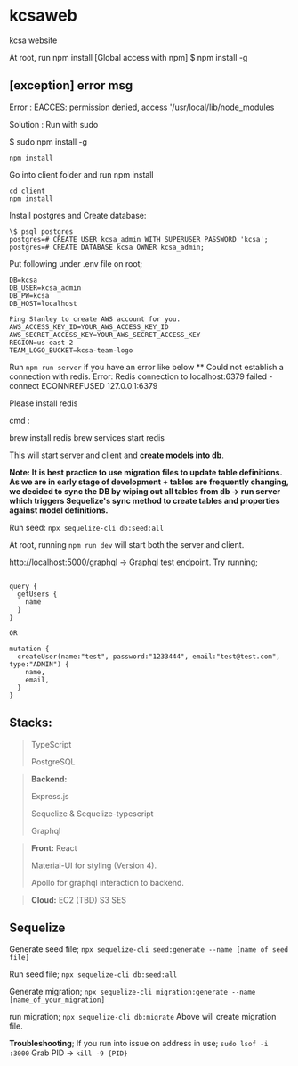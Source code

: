 # kcsaweb

kcsa website

At root, run npm install
[Global access with npm]
$ npm install -g 

[exception]
error msg
---------
Error : EACCES: permission denied, access '/usr/local/lib/node_modules

Solution : Run with sudo

$ sudo npm install -g 

```
npm install
```

Go into client folder and run npm install

```
cd client
npm install
```

Install postgres and Create database:

```
\$ psql postgres
postgres=# CREATE USER kcsa_admin WITH SUPERUSER PASSWORD 'kcsa';
postgres=# CREATE DATABASE kcsa OWNER kcsa_admin;

```

Put following under .env file on root;

```
DB=kcsa
DB_USER=kcsa_admin
DB_PW=kcsa
DB_HOST=localhost

Ping Stanley to create AWS account for you.
AWS_ACCESS_KEY_ID=YOUR_AWS_ACCESS_KEY_ID
AWS_SECRET_ACCESS_KEY=YOUR_AWS_SECRET_ACCESS_KEY
REGION=us-east-2
TEAM_LOGO_BUCKET=kcsa-team-logo

```

Run
`npm run server`
if you have an error like below
** Could not establish a connection with redis. Error: Redis connection to localhost:6379 failed - connect ECONNREFUSED 127.0.0.1:6379

Please install redis

cmd : 

brew install redis
brew services start redis

This will start server and client and **create models into db**.

**Note: It is best practice to use migration files to update table definitions.  
As we are in early stage of development + tables are frequently changing,  
we decided to sync the DB by wiping out all tables from db -> run server which triggers Sequelize's sync method to create tables and properties against model definitions.**

Run seed:
`npx sequelize-cli db:seed:all`

At root, running `npm run dev` will start both the server and client.

http://localhost:5000/graphql -> Graphql test endpoint.
Try running;

```

query {
  getUsers {
    name
  }
}

OR

mutation {
  createUser(name:"test", password:"1233444", email:"test@test.com", type:"ADMIN") {
    name,
    email,
  }
}

```

Stacks:
---
>TypeScript
>
>PostgreSQL

>**Backend:**
>
>Express.js
>
>Sequelize & Sequelize-typescript
>
>Graphql

>**Front:**
>React
>
>Material-UI for styling (Version 4).
>
>Apollo for graphql interaction to backend.

>**Cloud:**
>EC2 (TBD)
>S3
>SES



**Sequelize**
---
Generate seed file;
`npx sequelize-cli seed:generate --name [name of seed file]`

Run seed file;
`npx sequelize-cli db:seed:all`

Generate migration;
`npx sequelize-cli migration:generate --name [name_of_your_migration]`

run migration;
`npx sequelize-cli db:migrate`
Above will create migration file.

**Troubleshooting**;
If you run into issue on address in use;
`sudo lsof -i :3000`
Grab PID -> `kill -9 {PID}`
